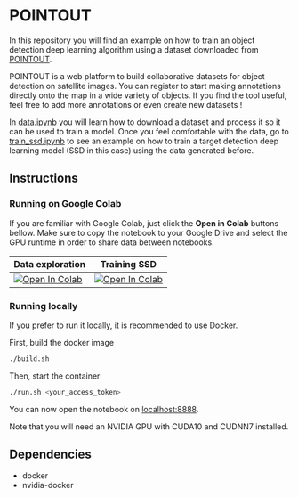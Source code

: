 # POINTOUT

In this repository you will find an example on how to train an object detection deep learning algorithm using a dataset downloaded from [POINTOUT](https://targetdetection.com/). 

POINTOUT is a web platform to build collaborative datasets for object detection on satellite images. You can register to start making annotations directly onto the map in a wide variety of objects. If you find the tool useful, feel free to add more annotations or even create new datasets !

In [data.ipynb](ipynb/data.ipynb) you will learn how to download a dataset and process it so it can be used to train a model. Once you feel comfortable with the data, go to [train_ssd.ipynb](ipynb/train_ssd.ipynb) to see an example on how to train a target detection deep learning model (SSD in this case) using the data generated before.

## Instructions

### Running on Google Colab

If you are familiar with Google Colab, just click the **Open in Colab** buttons bellow. Make sure to copy the notebook to your Google Drive and select the GPU runtime in order to share data between notebooks.


| Data exploration | Training SSD |
| ---------------- | -------- |
| [![Open In Colab](https://colab.research.google.com/assets/colab-badge.svg)](https://colab.research.google.com/github/juansensio/pointout/blob/master/ipynb/data.ipynb) | [![Open In Colab](https://colab.research.google.com/assets/colab-badge.svg)](https://colab.research.google.com/github/juansensio/pointout/blob/master/ipynb/train_ssd.ipynb)  |



### Running locally

If you prefer to run it locally, it is recommended to use Docker. 

First, build the docker image

```sh
./build.sh
```

Then, start the container

```sh
./run.sh <your_access_token>
```

You can now open the notebook on [localhost:8888](http://localhost:8888).

Note that you will need an NVIDIA GPU with CUDA10 and CUDNN7 installed.

## Dependencies

- docker
- nvidia-docker